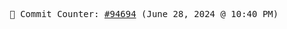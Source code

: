 <p align="center">
    <samp>
        📮 Commit Counter: <a href="https://github.com/Javascript-void0/Javascript-void0/commits/main">#94694</a> (June 28, 2024 @ 10:40 PM)
    </samp>
</p>